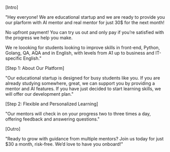 [Intro]

"Hey everyone! We are educational startup and we are ready to provide you our plarform with AI mentor and real mentor for just 30$ for the next month!

No upfront payment! You can try us out and only pay if you’re satisfied with the progress we help you make.

 We re loooking for students looking to improve  skills in front-end, Python, Golang, QA, AQA and in English, with levels from A1 up to business and IT-specific English."

[Step 1: About Our Platform]

"Our educational startup is designed for busy students like you. If you are already studying somewhere, great, we can support you by providing a mentor and AI features. If you have just decided to start learning skills, we will offer our development plan."

[Step 2: Flexible and Personalized Learning]

"Our mentors will check in on your progress two to three times a day, offering feedback and answering questions."

[Outro]

"Ready to grow with guidance from multiple mentors? Join us today for just $30 a month, risk-free. We’d love to have you onboard!"

